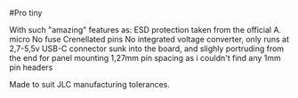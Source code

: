 #Pro tiny

With such "amazing" features as:
ESD protection taken from the official A. micro
No fuse
Crenellated pins
No integrated voltage converter, only runs at 2,7-5,5v
USB-C connector sunk into the board, and slighly portruding from the end for panel mounting
1,27mm pin spacing as i couldn't find any 1mm pin headers

Made to suit JLC manufacturing tolerances.